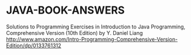 # JAVA-BOOK-ANSWERS
Solutions to Programming Exercises in Introduction to Java Programming, Comprehensive Version (10th Edition) by Y. Daniel Liang
http://www.amazon.com/Intro-Programming-Comprehensive-Version-Edition/dp/0133761312
